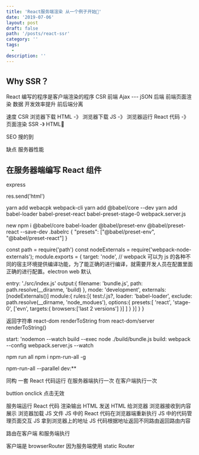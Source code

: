 ```yaml
---
title: 'React服务端渲染 从一个例子开始'
date: '2019-07-06'
layout: post
draft: false
path: '/posts/react-ssr'
category: ''
tags:
  -
description: ''
---
```


## Why SSR？

React 编写的程序是客户端渲染的程序 CSR
前端 Ajax --- jSON 后端
前端页面渲染 数据
开发效率提升 前后端分离

速度
CSR 浏览器下载 HTML -》 浏览器下载 JS -》 浏览器运行 React 代码 -》 页面渲染
SSR -》 HTML

SEO
搜的到

缺点
服务器性能

## 在服务器端编写 React 组件

express

res.send('html')

yarn add webacpk webpack-cli
yarn add @babel/core --dev
yarn add babel-loader babel-preset-react babel-preset-stage-0
webpack.server.js

new
npm i @babel/core babel-loader @babel/preset-env @babel/preset-react --save-dev
.babelrc
{
"presets": ["@babel/preset-env", "@babel/preset-react"]
}

const path = require('path')
const nodeExternals = require('webpack-node-externals');
module.exports = {
target: 'node', // webpack 可以为 js 的各种不同的宿主环境提供编译功能，为了能正确的进行编译，就需要开发人员在配置里面正确的进行配置。electron web 默认

entry: './src/index.js'
output:{
filename: 'bundle.js',
path: path.resolve(\_\_diranme, 'build)
},
mode: 'development',
externals: [nodeExternals()]
module:{
rules:[{
test:/\.js?\,
loader: 'babel-loader',
exclude: path.resolve(\_\_dirname, 'node_modues'),
options:{
presets:[
'react',
'stage-0',
['evn', targets:{
browsers:['last 2 versions']
}]
]
}
}]
}
}

返回字符串
react-dom
renderToString from react-dom/server
renderToString(<Home>)

start: 'nodemon --watch build --exec node ./build/bundle.js
build: webpack --config webpack.server.js --watch

npm run all
npm i npm-run-all -g

npm-run-all --parallel dev:\*\*

同构 一套 React 代码运行 在服务器端执行一次 在客户端执行一次

buttion onclick 点击无效

服务端运行 React 代码 渲染输出 HTML
发送 HTML 给浏览器
浏览器接收到内容展示
浏览器加载 JS 文件
JS 中的 React 代码在浏览器端重新执行
JS 中的代码管理页面交互
JS 拿到浏览器上的地址
JS 代码根据地址返回不同路由返回路由内容

路由在客户端 和服务端执行

客户端是 browserRouter
因为服务端使用 static Router
